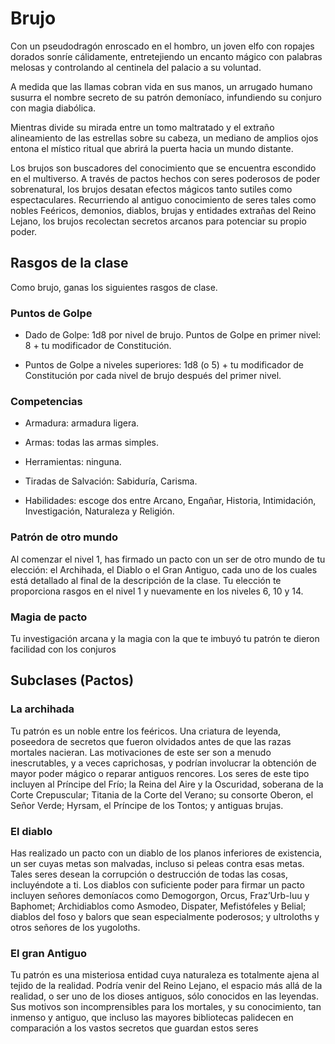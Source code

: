 # Brujo
Con un pseudodragón enroscado en el hombro, un joven elfo
con ropajes dorados sonríe cálidamente, entretejiendo un encanto mágico con palabras melosas y controlando al centinela del palacio a su voluntad.

A medida que las llamas cobran vida en sus manos, un
arrugado humano susurra el nombre secreto de su patrón demoníaco, infundiendo su conjuro con magia diabólica.

Mientras divide su mirada entre un tomo maltratado y el
extraño alineamiento de las estrellas sobre su cabeza, un mediano de amplios ojos entona el místico ritual que abrirá la
puerta hacia un mundo distante.

Los brujos son buscadores del conocimiento que se encuentra escondido en el multiverso. A través de pactos hechos con seres poderosos de poder sobrenatural, los brujos
desatan efectos mágicos tanto sutiles como espectaculares.
Recurriendo al antiguo conocimiento de seres tales como nobles Feéricos, demonios, diablos, brujas y entidades extrañas
del Reino Lejano, los brujos recolectan secretos arcanos para
potenciar su propio poder.

## Rasgos de la clase
Como brujo, ganas los siguientes rasgos de clase.
### Puntos de Golpe

- Dado de Golpe: 1d8 por nivel de brujo.
Puntos de Golpe en primer nivel: 8 + tu modificador de
Constitución.

- Puntos de Golpe a niveles superiores: 1d8 (o 5) + tu modificador de Constitución por cada nivel de brujo después del primer nivel.

### Competencias

- Armadura: armadura ligera.

- Armas: todas las armas simples.

- Herramientas: ninguna.

- Tiradas de Salvación: Sabiduría, Carisma.

- Habilidades: escoge dos entre Arcano, Engañar, Historia, Intimidación, Investigación, Naturaleza y Religión.

### Patrón de otro mundo

Al comenzar el nivel 1, has firmado un pacto con un ser de
otro mundo de tu elección: el Archihada, el Diablo o el Gran
Antiguo, cada uno de los cuales está detallado al final de la
descripción de la clase. Tu elección te proporciona rasgos en
el nivel 1 y nuevamente en los niveles 6, 10 y 14.

### Magia de pacto
Tu investigación arcana y la magia con la que te imbuyó tu
patrón te dieron facilidad con los conjuros

## Subclases (Pactos)

### La archihada
Tu patrón es un noble entre los feéricos. Una criatura de leyenda, poseedora de secretos que fueron olvidados antes de
que las razas mortales nacieran. Las motivaciones de este ser
son a menudo inescrutables, y a veces caprichosas, y podrían
involucrar la obtención de mayor poder mágico o reparar antiguos rencores. Los seres de este tipo incluyen al Príncipe
del Frío; la Reina del Aire y la Oscuridad, soberana de la
Corte Crepuscular; Titania de la Corte del Verano; su consorte Oberon, el Señor Verde; Hyrsam, el Príncipe de los Tontos; y antiguas brujas.

### El diablo
Has realizado un pacto con un diablo de los planos inferiores
de existencia, un ser cuyas metas son malvadas, incluso si peleas contra esas metas. Tales seres desean la corrupción o
destrucción de todas las cosas, incluyéndote a ti. Los diablos
con suficiente poder para firmar un pacto incluyen señores
demoníacos como Demogorgon, Orcus, Fraz’Urb-luu y Baphomet; Archidiablos como Asmodeo, Dispater, Mefistófeles y Belial; diablos del foso y balors que sean especialmente
poderosos; y ultroloths y otros señores de los yugoloths.

### El gran Antiguo

Tu patrón es una misteriosa entidad cuya naturaleza es totalmente ajena al tejido de la realidad. Podría venir del Reino
Lejano, el espacio más allá de la realidad, o ser uno de los
dioses antiguos, sólo conocidos en las leyendas. Sus motivos
son incomprensibles para los mortales, y su conocimiento,
tan inmenso y antiguo, que incluso las mayores bibliotecas
palidecen en comparación a los vastos secretos que guardan
estos seres
